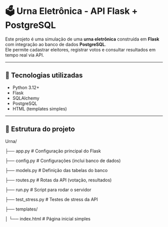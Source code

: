 # 🗳️ Urna Eletrônica - API Flask + PostgreSQL

Este projeto é uma simulação de uma **urna eletrônica** construída em **Flask** com integração ao banco de dados **PostgreSQL**.  
Ele permite cadastrar eleitores, registrar votos e consultar resultados em tempo real via API.

---

## 🚀 Tecnologias utilizadas
- Python 3.12+
- Flask
- SQLAlchemy
- PostgreSQL
- HTML (templates simples)

---

## 📂 Estrutura do projeto

Urna/

├── app.py # Configuração principal do Flask

├── config.py # Configurações (inclui banco de dados)

├── models.py # Definição das tabelas do banco

├── routes.py # Rotas da API (votação, resultados)

├── run.py # Script para rodar o servidor

├── test_stress.py # Testes de stress da API

├── templates/

│ └── index.html # Página inicial simples

